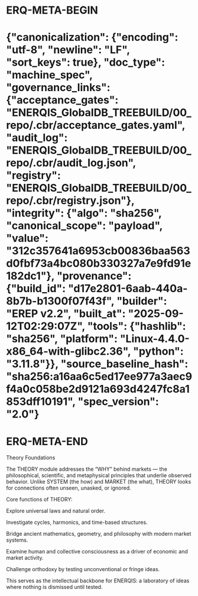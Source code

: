 # ERQ-META-BEGIN
# {"canonicalization": {"encoding": "utf-8", "newline": "LF", "sort_keys": true}, "doc_type": "machine_spec", "governance_links": {"acceptance_gates": "ENERQIS_GlobalDB_TREEBUILD/00_repo/.cbr/acceptance_gates.yaml", "audit_log": "ENERQIS_GlobalDB_TREEBUILD/00_repo/.cbr/audit_log.json", "registry": "ENERQIS_GlobalDB_TREEBUILD/00_repo/.cbr/registry.json"}, "integrity": {"algo": "sha256", "canonical_scope": "payload", "value": "312c357641a6953cb00836baa563d0fbf73a4bc080b330327a7e9fd91e182dc1"}, "provenance": {"build_id": "d17e2801-6aab-440a-8b7b-b1300f07f43f", "builder": "EREP v2.2", "built_at": "2025-09-12T02:29:07Z", "tools": {"hashlib": "sha256", "platform": "Linux-4.4.0-x86_64-with-glibc2.36", "python": "3.11.8"}}, "source_baseline_hash": "sha256:a16aa6c5ed17ee977a3aec9f4a0c058be2d9121a693d4247fc8a1853dff10191", "spec_version": "2.0"}
# ERQ-META-END
Theory Foundations

The THEORY module addresses the “WHY” behind markets — the philosophical, scientific, and metaphysical principles that underlie observed behavior.
Unlike SYSTEM (the how) and MARKET (the what), THEORY looks for connections often unseen, unasked, or ignored.

Core functions of THEORY:

Explore universal laws and natural order.

Investigate cycles, harmonics, and time-based structures.

Bridge ancient mathematics, geometry, and philosophy with modern market systems.

Examine human and collective consciousness as a driver of economic and market activity.

Challenge orthodoxy by testing unconventional or fringe ideas.

This serves as the intellectual backbone for ENERQIS: a laboratory of ideas where nothing is dismissed until tested.